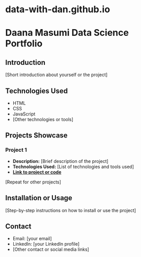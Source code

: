 # data-with-dan.github.io
# Daana Masumi Data Science Portfolio

## Introduction
[Short introduction about yourself or the project]

## Technologies Used
- HTML
- CSS
- JavaScript
- [Other technologies or tools]

## Projects Showcase
### Project 1
- **Description:** [Brief description of the project]
- **Technologies Used:** [List of technologies and tools used]
- **[Link to project or code](URL)**

[Repeat for other projects]

## Installation or Usage
[Step-by-step instructions on how to install or use the project]

## Contact
- Email: [your email]
- LinkedIn: [your LinkedIn profile]
- [Other contact or social media links]


